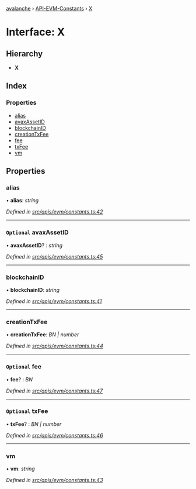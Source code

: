 [avalanche](../README.md) › [API-EVM-Constants](../modules/api_evm_constants.md) › [X](api_evm_constants.x.md)

# Interface: X

## Hierarchy

* **X**

## Index

### Properties

* [alias](api_evm_constants.x.md#alias)
* [avaxAssetID](api_evm_constants.x.md#optional-avaxassetid)
* [blockchainID](api_evm_constants.x.md#blockchainid)
* [creationTxFee](api_evm_constants.x.md#creationtxfee)
* [fee](api_evm_constants.x.md#optional-fee)
* [txFee](api_evm_constants.x.md#optional-txfee)
* [vm](api_evm_constants.x.md#vm)

## Properties

###  alias

• **alias**: *string*

*Defined in [src/apis/evm/constants.ts:42](https://github.com/ava-labs/avalanchejs/blob/8c220c6/src/apis/evm/constants.ts#L42)*

___

### `Optional` avaxAssetID

• **avaxAssetID**? : *string*

*Defined in [src/apis/evm/constants.ts:45](https://github.com/ava-labs/avalanchejs/blob/8c220c6/src/apis/evm/constants.ts#L45)*

___

###  blockchainID

• **blockchainID**: *string*

*Defined in [src/apis/evm/constants.ts:41](https://github.com/ava-labs/avalanchejs/blob/8c220c6/src/apis/evm/constants.ts#L41)*

___

###  creationTxFee

• **creationTxFee**: *BN | number*

*Defined in [src/apis/evm/constants.ts:44](https://github.com/ava-labs/avalanchejs/blob/8c220c6/src/apis/evm/constants.ts#L44)*

___

### `Optional` fee

• **fee**? : *BN*

*Defined in [src/apis/evm/constants.ts:47](https://github.com/ava-labs/avalanchejs/blob/8c220c6/src/apis/evm/constants.ts#L47)*

___

### `Optional` txFee

• **txFee**? : *BN | number*

*Defined in [src/apis/evm/constants.ts:46](https://github.com/ava-labs/avalanchejs/blob/8c220c6/src/apis/evm/constants.ts#L46)*

___

###  vm

• **vm**: *string*

*Defined in [src/apis/evm/constants.ts:43](https://github.com/ava-labs/avalanchejs/blob/8c220c6/src/apis/evm/constants.ts#L43)*
